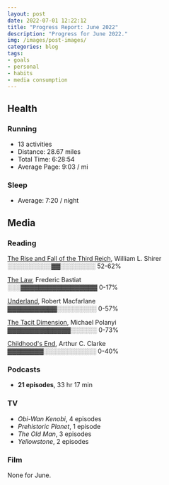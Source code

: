 ```yaml
---
layout: post
date: 2022-07-01 12:22:12 
title: "Progress Report: June 2022"
description: "Progress for June 2022."
img: /images/post-images/
categories: blog
tags:
- goals
- personal
- habits
- media consumption
---
```


## Health

### Running

- 13 activities
- Distance: 28.67 miles
- Total Time: 6:28:54
- Average Page: 9:03 / mi

### Sleep

- Average: 7:20 / night

## Media

### Reading

[The Rise and Fall of the Third Reich](/books/shirer-the-rise-and-fall-of-the-third-reich/ "The Rise and Fall of the Third Reich"), William L. Shirer<br />
<span class="progress-meter">░░░░░░░░░░▓▓░░░░░░░░ 52-62%</span>

[The Law](/books/bastiat-the-law/ "The Law"), Frederic Bastiat<br />
<span class="progress-meter">░░░▓▓▓▓▓▓▓▓▓▓▓▓▓▓▓▓▓ 0-17%</span>

[Underland](/books/macfarlane-underland/ "Underland"), Robert Macfarlane<br />
<span class="progress-meter">▓▓▓▓▓▓▓▓▓▓▓░░░░░░░░░ 0-57%</span>

[The Tacit Dimension](/books/polanyi-the-tacit-dimension/ "The Tacit Dimension"), Michael Polanyi<br />
<span class="progress-meter">▓▓▓▓▓▓▓▓▓▓▓▓▓▓░░░░░░ 0-73%</span>

[Childhood's End](/books/clarke-childhoods-end/ "Childhood's End"), Arthur C. Clarke<br />
<span class="progress-meter">▓▓▓▓▓▓▓▓░░░░░░░░░░░░ 0-40%</span>

### Podcasts

- **21 episodes**, 33 hr 17 min

### TV

- _Obi-Wan Kenobi_, 4 episodes
- _Prehistoric Planet_, 1 episode
- _The Old Man_, 3 episodes
- _Yellowstone_, 2 episodes

### Film

None for June.
